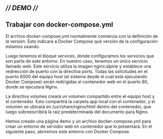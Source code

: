 ## _// DEMO //_ ##
## Trabajar con docker-compose.yml
El archivo docker-compose.yml normalmente comienza con la definición de la versión. Esto indicará a Docker Compose qué versión de la configuración estamos usando.

Luego tenemos el bloque services, donde configuramos los servicios que son parte de este entorno. En nuestro caso, tenemos un único servicio llamado web. Este servicio utiliza la imagen nginx:alpine y establece una redirección de puerto con la directiva ports. Todas las solicitudes en el puerto 8000 del equipo host (el sistema desde el cual está ejecutando Docker Compose) serán redirigidas al contenedor web en el puerto 80, donde se ejecutará Nginx.

La directiva volumes creará un volumen compartido entre el equipo host y el contenedor. Esto compartirá la carpeta app local con el contenedor, y el volumen se ubicará en /usr/share/nginx/html dentro del contenedor, que luego sobreescribirá la raíz predeterminada del documento para Nginx.

Hemos creado una página demo y un archivo docker-compose.yml para crear un entorno de servidor web en contenedor que lo presentará. En el siguiente paso, abriremos este entorno con Docker Compose.